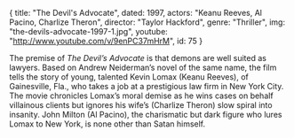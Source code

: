 {
  title: "The Devil's Advocate",
  dated:  1997,
  actors: "Keanu Reeves, Al Pacino, Charlize Theron",
  director: "Taylor Hackford",
  genre: "Thriller",
  img: "the-devils-advocate-1997-1.jpg",
  youtube: "http://www.youtube.com/v/9enPC37mHrM",
  id: 75
}

The premise of _The Devil’s Advocate_ is that demons are well suited as lawyers. Based on Andrew Neiderman’s novel of the same name, the film tells the story of young, talented Kevin Lomax (Keanu Reeves), of Gainesville, Fla., who takes a job at a prestigious law firm in New York City. The movie chronicles Lomax’s moral demise as he wins cases on behalf villainous clients but ignores his wife’s (Charlize Theron) slow spiral into insanity. John Milton (Al Pacino), the charismatic but dark figure who lures Lomax to New York, is none other than Satan himself. 